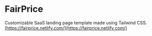 # FairPrice

Customizable SaaS landing page template made using Tailwind CSS.
[https://fairprice.netlify.com/](https://fairprice.netlify.com/)
